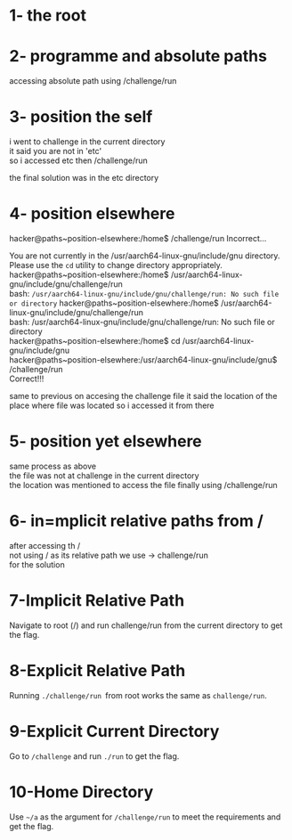 # 1- the root
# 2- programme and absolute paths
accessing absolute path using /challenge/run
# 3- position the self
i went to challenge in the current directory </br>
it said you are not in 'etc' </br>
so i accessed etc then /challenge/run</br>

the final solution was in the etc directory</br>

# 4- position elsewhere

hacker@paths~position-elsewhere:/home$ /challenge/run
Incorrect...

You are not currently in the /usr/aarch64-linux-gnu/include/gnu directory.</br>
Please use the `cd` utility to change directory appropriately.</br>
hacker@paths~position-elsewhere:/home$ /usr/aarch64-linux-gnu/include/gnu/challenge/run</br>
bash:
```/usr/aarch64-linux-gnu/include/gnu/challenge/run: No such file or directory```
hacker@paths~position-elsewhere:/home$ /usr/aarch64-linux-gnu/include/gnu/challenge/run</br>
bash: /usr/aarch64-linux-gnu/include/gnu/challenge/run: No such file or directory</br>
hacker@paths~position-elsewhere:/home$ cd /usr/aarch64-linux-gnu/include/gnu</br>
hacker@paths~position-elsewhere:/usr/aarch64-linux-gnu/include/gnu$ /challenge/run</br>
Correct!!!

same to previous on accesing the challenge file it said the location of the place where file was located so i accessed it from there 

# 5- position yet elsewhere

same process as above </br>
the file was not at challenge in the current directory</br>
the location was mentioned to access the file finally  using /challenge/run

# 6- in=mplicit relative paths from /

after accessing th / </br>
not using / as its relative path we use -> challenge/run</br>
for the solution

# 7-Implicit Relative Path
Navigate to root (/) and run challenge/run from the current directory to get the flag.

# 8-Explicit Relative Path
Running `./challenge/run `from root works the same as `challenge/run`.

# 9-Explicit Current Directory
Go to `/challenge` and run `./run` to get the flag.

# 10-Home Directory
Use `~/a` as the argument for `/challenge/run` to meet the requirements and get the flag.
